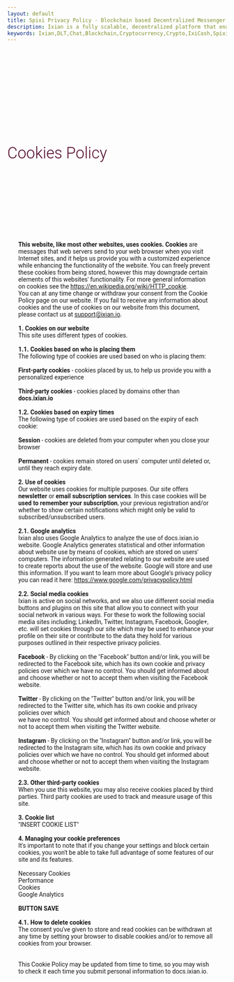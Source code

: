```yaml
---
layout: default
title: Spixi Privacy Policy - Blockchain based Decentralized Messenger
description: Ixian is a fully scalable, decentralized platform that enables encrypted data streaming and high volume of micro-transactions.
keywords: Ixian,DLT,Chat,Blockchain,Cryptocurrency,Crypto,IxiCash,Spixi
---
```

<div class="contentWrapper">
    <h1 class="text-center" style="font-family: Roboto, sans-serif;font-size: 36px;font-weight: 300;padding-top: 180px;color: #540b2e;padding-bottom: 60px;">Cookies Policy</h1><div class="divider"></div>
    <p style="font-weight: normal;font-family: Roboto, sans-serif;padding-top: 80px;padding-bottom: 80px;margin-left: 5%;margin-right: 5%;"><br>
        <strong>This website, like most other websites, uses cookies. Cookies</strong> are messages that web servers send to your web browser when you visit Internet sites, and it helps us provide you with a customized experience
        while enhancing the functionality of the website. You can freely prevent these cookies from being stored, however this may downgrade certain elements of this websites' functionality. For more general information<br>
        on cookies see the <a href="https://en.wikipedia.org/wiki/HTTP_cookie">https://en.wikipedia.org/wiki/HTTP_cookie</a>.<br>
        You can at any time change or withdraw your consent from the Cookie Policy page on our website. If you fail to receive any information about cookies and the use of cookies on our website
        from this document, please contact us at <a href="mailto:support@ixian.io">support@ixian.io</a>.<br><br>
        <strong>1. Cookies on our website</strong><br>
        This site uses different types of cookies.<br><br>
        <strong>1.1. Cookies based on who is placing them</strong><br>
        The following type of cookies are used based on who is placing them:<br><br>
        <strong>First-party cookies</strong> - cookies placed by us, to help us provide you with a personalized experience<br><br>
        <strong>Third-party cookies</strong> - cookies placed by domains other than <strong>docs.ixian.io</strong><br><br>
        <strong>1.2. Cookies based on expiry times</strong><br>
        The following type of cookies are used based on the expiry of each cookie:<br><br>
        <strong>Session</strong> - cookies are deleted from your computer when you close your browser<br><br>
        <strong>Permanent</strong> - cookies remain stored on users` computer until deleted or, until they reach expiry date.<br><br>
        <strong>2. Use of cookies</strong><br>
        Our website uses cookies for multiple purposes. Our site offers <strong>newsletter</strong> or <strong>email subscription services</strong>. In this case cookies will be <strong>used to remember your subscription</strong>, your previous registration and/or whether to show certain notifications which might only be valid to subscribed/unsubscribed users.<br><br>
        <strong>2.1. Google analytics</strong><br>
        Ixian also uses Google Analytics to analyze the use of docs.ixian.io website. Google Analytics generates statistical and other information about website use by means of cookies, which are stored on users' computers. The information generated relating to our website are used to create
        reports about the use of the website. Google will store and use this information. If you want to learn more about Google's privacy policy you can read it here: <a href="http://www.google.com/privacypolicy.html">https://www.google.com/privacypolicy.html</a><br><br>
        <strong>2.2. Social media cookies</strong><br>
        Ixian is active on social networks, and we also use different social media buttons and plugins on this site that allow you to connect with your social network in various ways. For these to work the following social media sites including;
        LinkedIn, Twitter, Instagram, Facebook, Google+, etc. will set cookies through our site which may be used to enhance your profile on their site or contribute to the data they hold for various purposes outlined in their respective
        privacy policies.<br><br>
        <strong>Facebook</strong> - By clicking on the "Facebook" button and/or link, you will be redirected to the Facebook site, which has its own cookie and privacy policies over which we have no control.
        You should get informed about and choose whether or not to accept them when visiting the Facebook website.<br><br>
        <strong>Twitter</strong> - By clicking on the "Twitter" button and/or link, you will be redirected to the Twitter
        site, which has its own cookie and privacy policies over which<br>we have no control. You should get informed about and choose wheter or not to accept them when visiting the Twitter website.<br><br>
        <strong>Instagram</strong> - By clicking on the "Instagram" button and/or link, you will be redirected to the Instagram site, which has its own cookie and privacy policies over which we have no control. You should get informed about and choose whether or not
        to accept them when visiting the Instagram website.<br><br>
        <strong>2.3. Other third-party cookies</strong><br>
        When you use this website, you may also receive cookies placed by third parties. Third party cookies
        are used to track and measure usage of this site.<br><br>
        <strong>3. Cookie list</strong><br>
        "INSERT COOKIE LIST"<br><br>
        <strong>4. Managing your cookie preferences</strong><br>
        It's important to note that if you change your settings and block certain cookies, you won't be able to take full advantage of some features of our site and its features.<br><br>
        Necessary Cookies<br>
        Performance<br>
        Cookies<br>
        Google Analytics<br><br>
        <strong>BUTTON SAVE</strong><br><br>
        <strong>4.1. How to delete cookies</strong><br>
        The consent you've given to store and read cookies can be withdrawn at any time by setting your browser to disable cookies and/or to remove all cookies from your browser.<br><br><br>
        This Cookie Policy may be updated from time to time, so you may wish to check it each time you submit personal information to docs.ixian.io.<br><br>
    </p>
</div>